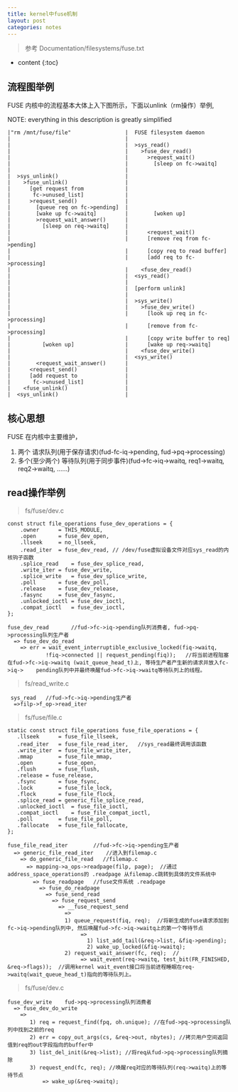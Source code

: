 ```yaml
---
title: kernel中fuse机制
layout: post
categories: notes
---
```


>参考 Documentation/filesystems/fuse.txt

* content
{:toc}

## 流程图举例  

FUSE 内核中的流程基本大体上入下图所示，下面以unlink（rm操作）举例,

NOTE: everything in this description is greatly simplified   

    |"rm /mnt/fuse/file"                 |  FUSE filesystem daemon  
    |                                    |
    |                                    |  >sys_read()
    |                                    |    >fuse_dev_read()
    |                                    |      >request_wait()
    |                                    |        [sleep on fc->waitq]
    |                                    |
    |  >sys_unlink()                     |
    |    >fuse_unlink()                  |
    |      [get request from             |
    |       fc->unused_list]             |
    |      >request_send()               |
    |        [queue req on fc->pending]  |
    |        [wake up fc->waitq]         |        [woken up]
    |        >request_wait_answer()      |
    |          [sleep on req->waitq]     |
    |                                    |      <request_wait()
    |                                    |      [remove req from fc->pending]
    |                                    |      [copy req to read buffer]
    |                                    |      [add req to fc->processing]
    |                                    |    <fuse_dev_read()
    |                                    |  <sys_read()
    |                                    |
    |                                    |  [perform unlink]
    |                                    |
    |                                    |  >sys_write()
    |                                    |    >fuse_dev_write()
    |                                    |      [look up req in fc->processing]
    |                                    |      [remove from fc->processing]
    |                                    |      [copy write buffer to req]
    |          [woken up]                |      [wake up req->waitq]
    |                                    |    <fuse_dev_write()
    |                                    |  <sys_write()
    |        <request_wait_answer()      |
    |      <request_send()               |
    |      [add request to               |
    |       fc->unused_list]             |
    |    <fuse_unlink()                  |
    |  <sys_unlink()                     |


## 核心思想

FUSE 在内核中主要维护，

1) 两个 请求队列(用于保存请求)(fud-fc-iq->pending, fud->pq->processing)   
2) 多个(至少两个) 等待队列(用于同步事件)(fud->fc->iq->waitq, req1->waitq, req2->waitq, ……)





## read操作举例  

>fs/fuse/dev.c  

    const struct file_operations fuse_dev_operations = {
	    .owner		= THIS_MODULE,
	    .open		= fuse_dev_open,
	    .llseek		= no_llseek,
	    .read_iter	= fuse_dev_read, // /dev/fuse虚拟设备文件对应sys_read的内核钩子函数
	    .splice_read	= fuse_dev_splice_read,
	    .write_iter	= fuse_dev_write,
	    .splice_write	= fuse_dev_splice_write,
	    .poll		= fuse_dev_poll,
	    .release	= fuse_dev_release,
	    .fasync		= fuse_dev_fasync,
	    .unlocked_ioctl = fuse_dev_ioctl,
	    .compat_ioctl   = fuse_dev_ioctl,
    };
    
    fuse_dev_read       //fud->fc->iq->pending队列消费者, fud->pq->processing队列生产者
      => fuse_dev_do_read
        => err = wait_event_interruptible_exclusive_locked(fiq->waitq,
				!fiq->connected || request_pending(fiq));   //将当前进程阻塞在fud->fc->iq->waitq (wait_queue_head_t)上, 等待生产者产生新的请求并放入fc->iq->    pending队列中并最终唤醒fud->fc->iq->waitq等待队列上的线程。



>fs/read_write.c  

     sys_read   //fud->fc->iq->pending生产者
      =>filp->f_op->read_iter
   
>fs/fuse/file.c   

    static const struct file_operations fuse_file_operations = {
	   .llseek		= fuse_file_llseek,
	   .read_iter	= fuse_file_read_iter,   //sys_read最终调用该函数
	   .write_iter	= fuse_file_write_iter,
	   .mmap		= fuse_file_mmap,
	   .open		= fuse_open,
	   .flush		= fuse_flush,
	   .release	= fuse_release,
	   .fsync		= fuse_fsync,
	   .lock		= fuse_file_lock,
	   .flock		= fuse_file_flock,
	   .splice_read	= generic_file_splice_read,
	   .unlocked_ioctl	= fuse_file_ioctl,
	   .compat_ioctl	= fuse_file_compat_ioctl,
	   .poll		= fuse_file_poll,
	   .fallocate	= fuse_file_fallocate,
    };

    fuse_file_read_iter        //fud->fc->iq->pending生产者
      => generic_file_read_iter    //进入到filemap.c
        => do_generic_file_read   //filemap.c
          => mapping->a_ops->readpage(filp, page);  //通过 address_space_operations的 .readpage 从filemap.c跳转到具体的文件系统中
            => fuse_readpage   //fuse文件系统 .readpage
              => fuse_do_readpage  
                => fuse_send_read
                  => fuse_request_send
                    => __fuse_request_send
                      => 
                      1) queue_request(fiq, req);  //将新生成的fuse请求添加到fc->iq->pending队列中, 然后唤醒fud->fc->iq->waitq上的第一个等待节点
                           =>
                             1) list_add_tail(&req->list, &fiq->pending);
                             2) wake_up_locked(&fiq->waitq);
                      2) request_wait_answer(fc, req);  //
                           => wait_event(req->waitq, test_bit(FR_FINISHED, &req->flags));  //调用kernel wait_event接口将当前进程睡眠在req->waitq(wait_queue_head_t)指向的等待队列上。
    

>fs/fuse/dev.c 

    fuse_dev_write    fud->pq->processing队列消费者
      => fuse_dev_do_write
        => 
           1) req = request_find(fpq, oh.unique); //在fud->pq->processing队列中找到之前的req
           2) err = copy_out_args(cs, &req->out, nbytes); //拷贝用户空间返回值到req的out字段指向的buffer中
           3) list_del_init(&req->list); //将req从fud->pq->processing队列摘除
           3) request_end(fc, req); //唤醒req对应的等待队列(req->waitq)上的等待节点
               => wake_up(&req->waitq);

